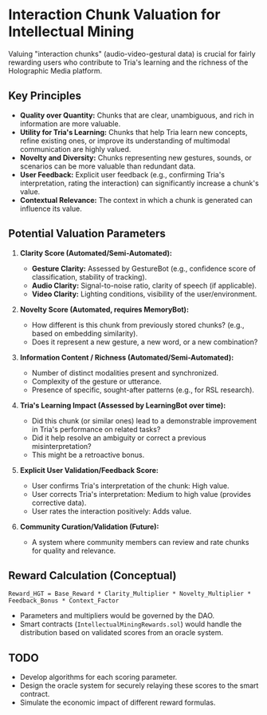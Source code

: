 <!-- File: holograph/intellectual_mining/chunk_valuation.md -->
<!-- Purpose: Documenting how interaction chunks are valued for intellectual mining rewards. -->
<!-- Key Future Dependencies: Tria's learning mechanisms, user feedback systems. -->
<!-- Main Future Exports/API: N/A (Documentation). -->
<!-- Link to Legacy Logic (if applicable): N/A. -->
<!-- Intended Technology Stack: Markdown. -->
<!-- TODO: Define parameters for chunk quality (e.g., clarity, novelty, user feedback). -->
<!-- TODO: Explore algorithmic and/or community-based valuation. -->
<!-- TODO: Consider context (e.g., rare gestures might be more valuable). -->

# Interaction Chunk Valuation for Intellectual Mining

Valuing "interaction chunks" (audio-video-gestural data) is crucial for fairly rewarding users
who contribute to Tria's learning and the richness of the Holographic Media platform.

## Key Principles
- **Quality over Quantity:** Chunks that are clear, unambiguous, and rich in information are more valuable.
- **Utility for Tria's Learning:** Chunks that help Tria learn new concepts, refine existing ones, or improve its understanding of multimodal communication are highly valued.
- **Novelty and Diversity:** Chunks representing new gestures, sounds, or scenarios can be more valuable than redundant data.
- **User Feedback:** Explicit user feedback (e.g., confirming Tria's interpretation, rating the interaction) can significantly increase a chunk's value.
- **Contextual Relevance:** The context in which a chunk is generated can influence its value.

## Potential Valuation Parameters

1.  **Clarity Score (Automated/Semi-Automated):**
    *   **Gesture Clarity:** Assessed by GestureBot (e.g., confidence score of classification, stability of tracking).
    *   **Audio Clarity:** Signal-to-noise ratio, clarity of speech (if applicable).
    *   **Video Clarity:** Lighting conditions, visibility of the user/environment.

2.  **Novelty Score (Automated, requires MemoryBot):**
    *   How different is this chunk from previously stored chunks? (e.g., based on embedding similarity).
    *   Does it represent a new gesture, a new word, or a new combination?

3.  **Information Content / Richness (Automated/Semi-Automated):**
    *   Number of distinct modalities present and synchronized.
    *   Complexity of the gesture or utterance.
    *   Presence of specific, sought-after patterns (e.g., for RSL research).

4.  **Tria's Learning Impact (Assessed by LearningBot over time):**
    *   Did this chunk (or similar ones) lead to a demonstrable improvement in Tria's performance on related tasks?
    *   Did it help resolve an ambiguity or correct a previous misinterpretation?
    *   This might be a retroactive bonus.

5.  **Explicit User Validation/Feedback Score:**
    *   User confirms Tria's interpretation of the chunk: High value.
    *   User corrects Tria's interpretation: Medium to high value (provides corrective data).
    *   User rates the interaction positively: Adds value.

6.  **Community Curation/Validation (Future):**
    *   A system where community members can review and rate chunks for quality and relevance.

## Reward Calculation (Conceptual)
`Reward_HGT = Base_Reward * Clarity_Multiplier * Novelty_Multiplier * Feedback_Bonus * Context_Factor`

- Parameters and multipliers would be governed by the DAO.
- Smart contracts (`IntellectualMiningRewards.sol`) would handle the distribution based on validated scores from an oracle system.

## TODO
- Develop algorithms for each scoring parameter.
- Design the oracle system for securely relaying these scores to the smart contract.
- Simulate the economic impact of different reward formulas.
